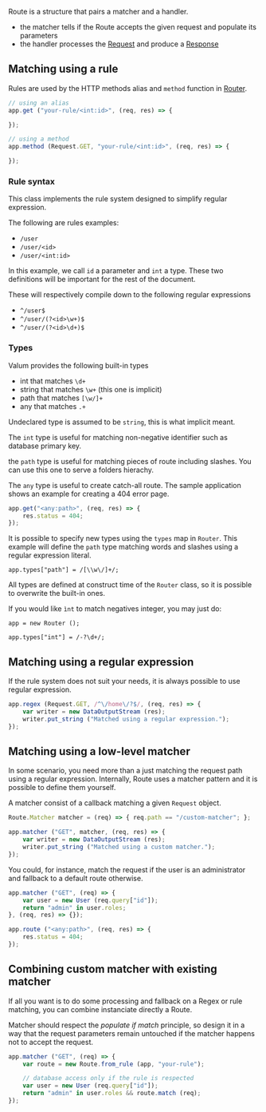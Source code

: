 Route is a structure that pairs a matcher and a handler.

 - the matcher tells if the Route accepts the given request and populate its
   parameters
 - the handler processes the [Request](vsgi/request.md) and produce a
   [Response](vsgi/response.md)


## Matching using a rule

Rules are used by the HTTP methods alias and `method` function in [Router](router.md).

```javascript
// using an alias
app.get ("your-rule/<int:id>", (req, res) => {

});

// using a method
app.method (Request.GET, "your-rule/<int:id>", (req, res) => {

});
```


### Rule syntax

This class implements the rule system designed to simplify regular expression.

The following are rules examples:

 - `/user`
 - `/user/<id>`
 - `/user/<int:id>`

In this example, we call `id` a parameter and `int` a type. These two
definitions will be important for the rest of the document.

These will respectively compile down to the following regular expressions

 - `^/user$`
 - `^/user/(?<id>\w+)$`
 - `^/user/(?<id>\d+)$`


### Types

Valum provides the following built-in types

 - int that matches `\d+`
 - string that matches `\w+` (this one is implicit)
 - path that matches `[\w/]+`
 - any that matches `.+`

Undeclared type is assumed to be `string`, this is what implicit meant.

The `int` type is useful for matching non-negative identifier such as database
primary key.

the `path` type is useful for matching pieces of route including slashes. You
can use this one to serve a folders hierachy.

The `any` type is useful to create catch-all route. The sample application
shows an example for creating a 404 error page.

```javascript
app.get("<any:path>", (req, res) => {
    res.status = 404;
});
```

It is possible to specify new types using the `types` map in `Router`. This
example will define the `path` type matching words and slashes using a regular
expression literal.

```vala
app.types["path"] = /[\\w\/]+/;
```

All types are defined at construct time of the `Router` class, so it is
possible to overwrite the built-in ones.

If you would like `ìnt` to match negatives integer, you may just do:

```vala
app = new Router ();

app.types["int"] = /-?\d+/;
```


## Matching using a regular expression

If the rule system does not suit your needs, it is always possible to use
regular expression.

```javascript
app.regex (Request.GET, /^\/home\/?$/, (req, res) => {
    var writer = new DataOutputStream (res);
    writer.put_string ("Matched using a regular expression.");
});
```


## Matching using a low-level matcher

In some scenario, you need more than a just matching the request path using a
regular expression. Internally, Route uses a matcher pattern and it is possible
to define them yourself.

A matcher consist of a callback matching a given `Request` object.

```javascript
Route.Matcher matcher = (req) => { req.path == "/custom-matcher"; };

app.matcher ("GET", matcher, (req, res) => {
    var writer = new DataOutputStream (res);
    writer.put_string ("Matched using a custom matcher.");
});
```

You could, for instance, match the request if the user is an administrator and
fallback to a default route otherwise.

```javascript
app.matcher ("GET", (req) => {
    var user = new User (req.query["id"]);
    return "admin" in user.roles;
}, (req, res) => {});

app.route ("<any:path>", (req, res) => {
    res.status = 404;
});
```


## Combining custom matcher with existing matcher

If all you want is to do some processing and fallback on a Regex or rule
matching, you can combine instanciate directly a Route.

Matcher should respect the _populate if match_ principle, so design it in a way
that the request parameters remain untouched if the matcher happens not to
accept the request.

```javascript
app.matcher ("GET", (req) => {
    var route = new Route.from_rule (app, "your-rule");

    // database access only if the rule is respected
    var user = new User (req.query["id"]);
    return "admin" in user.roles && route.match (req);
});
```
